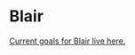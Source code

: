 # Blair

[Current goals for Blair live here.](https://github.com/interlock-network/workbench-blairmunroakusa/blob/master/README.md)
